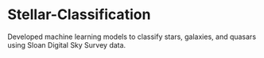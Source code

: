 # Stellar-Classification
Developed machine learning models to classify stars, galaxies, and quasars using Sloan Digital Sky Survey data.
